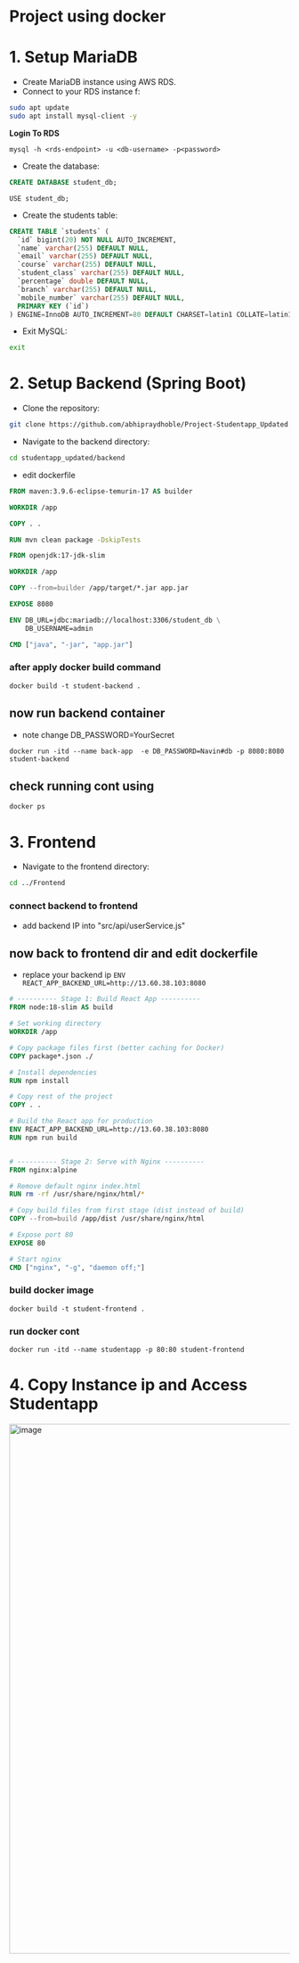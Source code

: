 # Project using docker 



# 1. Setup MariaDB 

- Create MariaDB instance using AWS RDS.
- Connect to your RDS instance f:

```bash
sudo apt update
sudo apt install mysql-client -y
```
**Login To RDS**
````
mysql -h <rds-endpoint> -u <db-username> -p<password>
````

- Create the database:

```sql
CREATE DATABASE student_db;
```
```
USE student_db;
```

- Create the students table:

```sql
CREATE TABLE `students` (
  `id` bigint(20) NOT NULL AUTO_INCREMENT,
  `name` varchar(255) DEFAULT NULL,
  `email` varchar(255) DEFAULT NULL,
  `course` varchar(255) DEFAULT NULL,
  `student_class` varchar(255) DEFAULT NULL,
  `percentage` double DEFAULT NULL,
  `branch` varchar(255) DEFAULT NULL,
  `mobile_number` varchar(255) DEFAULT NULL,
  PRIMARY KEY (`id`)
) ENGINE=InnoDB AUTO_INCREMENT=80 DEFAULT CHARSET=latin1 COLLATE=latin1_swedish_ci;
```

- Exit MySQL:

```bash
exit
```

# 2. Setup Backend (Spring Boot)

- Clone the repository:

```bash
git clone https://github.com/abhipraydhoble/Project-Studentapp_Updated.git
```
- Navigate to the backend directory:

```bash
cd studentapp_updated/backend
```

- edit dockerfile

```Dockerfile
FROM maven:3.9.6-eclipse-temurin-17 AS builder

WORKDIR /app

COPY . .

RUN mvn clean package -DskipTests

FROM openjdk:17-jdk-slim

WORKDIR /app

COPY --from=builder /app/target/*.jar app.jar

EXPOSE 8080

ENV DB_URL=jdbc:mariadb://localhost:3306/student_db \
    DB_USERNAME=admin

CMD ["java", "-jar", "app.jar"]
```


### after apply docker build command 

````
docker build -t student-backend .
````
## now run backend container
- note change DB_PASSWORD=YourSecret

````
docker run -itd --name back-app  -e DB_PASSWORD=Navin#db -p 8080:8080 student-backend
````
## check running cont using
````
docker ps
````


# 3. Frontend

- Navigate to the frontend directory:

```bash
cd ../Frontend
```
### connect backend to frontend
- add backend IP into "src/api/userService.js"

## now back to frontend dir and edit dockerfile
- replace your backend ip ````ENV REACT_APP_BACKEND_URL=http://13.60.38.103:8080````
  
```Dockerfile
# ---------- Stage 1: Build React App ----------
FROM node:18-slim AS build

# Set working directory
WORKDIR /app

# Copy package files first (better caching for Docker)
COPY package*.json ./

# Install dependencies
RUN npm install

# Copy rest of the project
COPY . .

# Build the React app for production
ENV REACT_APP_BACKEND_URL=http://13.60.38.103:8080
RUN npm run build


# ---------- Stage 2: Serve with Nginx ----------
FROM nginx:alpine

# Remove default nginx index.html
RUN rm -rf /usr/share/nginx/html/*

# Copy build files from first stage (dist instead of build)
COPY --from=build /app/dist /usr/share/nginx/html

# Expose port 80
EXPOSE 80

# Start nginx
CMD ["nginx", "-g", "daemon off;"]
````
### build docker image
````
docker build -t student-frontend .
````
### run docker cont

````
docker run -itd --name studentapp -p 80:80 student-frontend
````

# 4. Copy Instance ip and Access Studentapp
<img width="1918" height="950" alt="image" src="https://github.com/user-attachments/assets/c58a3d59-d9c3-4901-a28a-652535c478dc" />
